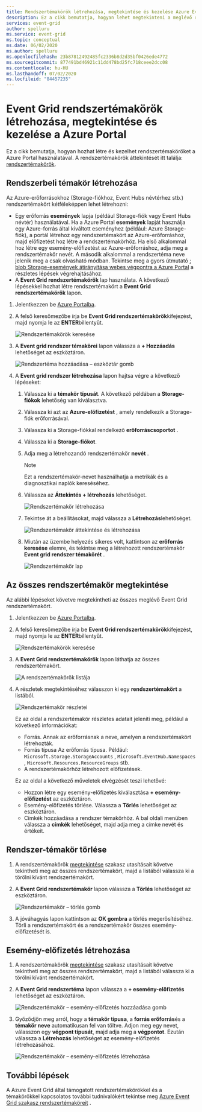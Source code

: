```yaml
---
title: Rendszertémakörök létrehozása, megtekintése és kezelése Azure Event Grid (portál)
description: Ez a cikk bemutatja, hogyan lehet megtekinteni a meglévő rendszertémakört, Azure Event Grid rendszertémaköröket létrehozni a Azure Portal használatával.
services: event-grid
author: spelluru
ms.service: event-grid
ms.topic: conceptual
ms.date: 06/02/2020
ms.author: spelluru
ms.openlocfilehash: 23b87812492485fc2336b8d2d35bf0426ede4772
ms.sourcegitcommit: 877491bd46921c11dd478bd25fc718ceee2dcc08
ms.contentlocale: hu-HU
ms.lasthandoff: 07/02/2020
ms.locfileid: "84457235"
---
```

# <a name="create-view-and-manage-event-grid-system-topics-in-the-azure-portal"></a>Event Grid rendszertémakörök létrehozása, megtekintése és kezelése a Azure Portal
Ez a cikk bemutatja, hogyan hozhat létre és kezelhet rendszertémaköröket a Azure Portal használatával. A rendszertémakörök áttekintését itt találja: [rendszertémakörök](system-topics.md).

## <a name="create-a-system-topic"></a>Rendszerbeli témakör létrehozása
Az Azure-erőforrásokhoz (Storage-fiókhoz, Event Hubs névtérhez stb.) rendszertémakört kétféleképpen lehet létrehozni:

- Egy erőforrás **események** lapja (például Storage-fiók vagy Event Hubs névtér) használatával. Ha a Azure Portal **események** lapját használja egy Azure-forrás által kiváltott eseményhez (például: Azure Storage-fiók), a portál létrehoz egy rendszertémakört az Azure-erőforráshoz, majd előfizetést hoz létre a rendszertémakörhöz. Ha első alkalommal hoz létre egy esemény-előfizetést az Azure-erőforráshoz, adja meg a rendszertémakör nevét. A második alkalommal a rendszertéma neve jelenik meg a csak olvasható módban. Tekintse meg a gyors útmutató [: blob Storage-események átirányítása webes végpontra a Azure Portal](blob-event-quickstart-portal.md#subscribe-to-the-blob-storage) a részletes lépések végrehajtásához.
- A **Event Grid rendszertémakörök** lap használata. A következő lépésekkel hozhat létre rendszertémakört a **Event Grid rendszertémakörök** lapon. 

1. Jelentkezzen be [Azure Portalba](https://portal.azure.com).
2. A felső keresőmezőbe írja be **Event Grid rendszertémakörök**kifejezést, majd nyomja le az **ENTER**billentyűt. 

    ![Rendszertémakörök keresése](./media/create-view-manage-system-topics/search-system-topics.png)
3. A **Event grid rendszer témakörei** lapon válassza a **+ Hozzáadás** lehetőséget az eszköztáron.

    ![Rendszertéma hozzáadása – eszköztár gomb](./media/create-view-manage-system-topics/add-system-topic-menu.png)
4. A **Event grid rendszer létrehozása** lapon hajtsa végre a következő lépéseket:
    1. Válassza ki a **témakör típusát**. A következő példában a **Storage-fiókok** lehetőség van kiválasztva. 
    2. Válassza ki azt az **Azure-előfizetést** , amely rendelkezik a Storage-fiók erőforrásával. 
    3. Válassza ki a Storage-fiókkal rendelkező **erőforráscsoportot** . 
    4. Válassza ki a **Storage-fiókot**. 
    5. Adja meg a létrehozandó rendszertémakör **nevét** . 
    
        > [!NOTE]
        > Ezt a rendszertémakör-nevet használhatja a metrikák és a diagnosztikai naplók kereséséhez.
    6. Válassza az **Áttekintés + létrehozás** lehetőséget.

        ![Rendszertémakör létrehozása](./media/create-view-manage-system-topics/create-event-grid-system-topic-page.png)
    5. Tekintse át a beállításokat, majd válassza a **Létrehozás**lehetőséget. 
        
        ![Rendszertémakör áttekintése és létrehozása](./media/create-view-manage-system-topics/system-topic-review-create.png)
    6. Miután az üzembe helyezés sikeres volt, kattintson az **erőforrás keresése** elemre, és tekintse meg a létrehozott rendszertémakör **Event grid rendszer témakörét** . 

        ![Rendszertémakör lap](./media/create-view-manage-system-topics/system-topic-page.png)


## <a name="view-all-system-topics"></a>Az összes rendszertémakör megtekintése
Az alábbi lépéseket követve megtekintheti az összes meglévő Event Grid rendszertémakört. 

1. Jelentkezzen be [Azure Portalba](https://portal.azure.com).
2. A felső keresőmezőbe írja be **Event Grid rendszertémakörök**kifejezést, majd nyomja le az **ENTER**billentyűt. 

    ![Rendszertémakörök keresése](./media/create-view-manage-system-topics/search-system-topics.png)
3. A **Event Grid rendszertémakörök** lapon láthatja az összes rendszertémakört. 

    ![A rendszertémakörök listája](./media/create-view-manage-system-topics/list-system-topics.png)
4. A részletek megtekintéséhez válasszon ki egy **rendszertémakört** a listából. 

    ![Rendszertémakör részletei](./media/create-view-manage-system-topics/system-topic-details.png)

    Ez az oldal a rendszertémakör részletes adatait jeleníti meg, például a következő információkat: 
    - Forrás. Annak az erőforrásnak a neve, amelyen a rendszertémakört létrehozták.
    - Forrás típusa Az erőforrás típusa. Például: `Microsoft.Storage.StorageAccounts` , `Microsoft.EventHub.Namespaces` , `Microsoft.Resources.ResourceGroups` stb.
    - A rendszertémakörhöz létrehozott előfizetések.

    Ez az oldal a következő műveletek elvégzését teszi lehetővé:
    - Hozzon létre egy esemény-előfizetés kiválasztása **+ esemény-előfizetést** az eszköztáron. 
    - Esemény-előfizetés törlése. Válassza a **Törlés** lehetőséget az eszköztáron. 
    - Címkék hozzáadása a rendszer témakörhöz. A bal oldali menüben válassza a **címkék** lehetőséget, majd adja meg a címke nevét és értékeit. 


## <a name="delete-a-system-topic"></a>Rendszer-témakör törlése
1. A rendszertémakörök [megtekintése](#view-all-system-topics) szakasz utasításait követve tekintheti meg az összes rendszertémakört, majd a listából válassza ki a törölni kívánt rendszertémakört. 
2. A **Event Grid rendszertémakör** lapon válassza a **Törlés** lehetőséget az eszköztáron. 

    ![Rendszertémakör – törlés gomb](./media/create-view-manage-system-topics/system-topic-delete-button.png)
3. A jóváhagyás lapon kattintson az **OK gombra** a törlés megerősítéséhez. Törli a rendszertémakört és a rendszertémakör összes esemény-előfizetését is.  

## <a name="create-an-event-subscription"></a>Esemény-előfizetés létrehozása
1. A rendszertémakörök [megtekintése](#view-all-system-topics) szakasz utasításait követve tekintheti meg az összes rendszertémakört, majd a listából válassza ki a törölni kívánt rendszertémakört. 
2. A **Event Grid rendszertéma** lapon válassza a **+ esemény-előfizetés** lehetőséget az eszköztáron. 

    ![Rendszertémakör – esemény-előfizetés hozzáadása gomb](./media/create-view-manage-system-topics/add-event-subscription-button.png)
3. Győződjön meg arról, hogy a **témakör típusa**, a **forrás erőforrás**és a **témakör neve** automatikusan fel van töltve. Adjon meg egy nevet, válasszon egy **végpont típusát**, majd adja meg a **végpontot**. Ezután válassza a **Létrehozás** lehetőséget az esemény-előfizetés létrehozásához. 

    ![Rendszertémakör – esemény-előfizetés létrehozása](./media/create-view-manage-system-topics/create-event-subscription.png)

## <a name="next-steps"></a>További lépések
A Azure Event Grid által támogatott rendszertémakörökkel és a témakörökkel kapcsolatos további tudnivalókért tekintse meg [Azure Event Grid szakasz rendszertémaköreit](system-topics.md) . 
